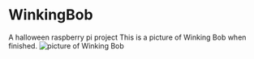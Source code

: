 # WinkingBob
A halloween raspberry pi project 
This is a picture of Winking Bob when finished. ![picture of Winking Bob](WinkingBob/IMG_8730.jpg)
